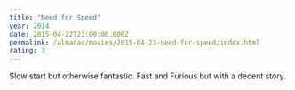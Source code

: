 ```yaml
---
title: "Need for Speed"
year: 2014
date: 2015-04-22T23:00:00.000Z
permalink: /almanac/movies/2015-04-23-need-for-speed/index.html
rating: 3
---
```


Slow start but otherwise fantastic. Fast and Furious but with a decent story.
